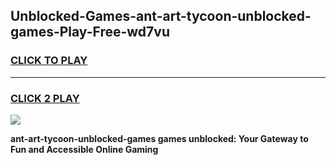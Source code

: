 
## Unblocked-Games-ant-art-tycoon-unblocked-games-Play-Free-wd7vu
<h3>
<a href="https://premium76.site?title=ant-art-tycoon-unblocked-games&ref=20A">CLICK TO PLAY</a></h3>
<hr>

<h3>
<a href="https://premium76.site?title=ant-art-tycoon-unblocked-games&ref=20A">CLICK 2 PLAY</a>
  
</h3>

<a href="https://premium76.site?title=ant-art-tycoon-unblocked-games&ref=20A"><img src="https://clearcache.store/games.png"></a>


**ant-art-tycoon-unblocked-games games unblocked: Your Gateway to Fun and Accessible Online Gaming**
